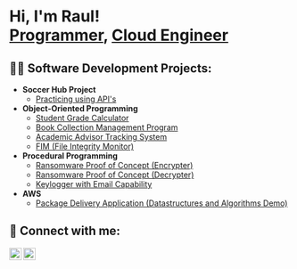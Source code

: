 <h1>Hi, I'm Raul! <br/><a href="https://github.com/RaulJRodriguez">Programmer</a>, <a href="https://www.linkedin.com/in/rauljrodriguez/">Cloud Engineer</a></h1>

<h2>👨‍💻 Software Development Projects:</h2>

- <b>Soccer Hub Project</b>
  - [Practicing using API's](https://github.com/joshmadakor1/Algorithms-Practice)
- <b>Object-Oriented Programming</b>
  - [Student Grade Calculator](https://github.com/RaulJRodriguez/Object-Oriented-Programming)
  - [Book Collection Management Program](https://github.com/RaulJRodriguez/BookCollection)
  - [Academic Advisor Tracking System]([https://github.com/RaulJRodriguez/AcademicAdvisingTracker)
  - [FIM (File Integrity Monitor)](https://github.com/joshmadakor1/PowerShell-Integrity-FIM)
- <b>Procedural Programming</b>
  - [Ransomware Proof of Concept (Encrypter)](https://github.com/joshmadakor1/EncrypterPOC)
  - [Ransomware Proof of Concept (Decrypter)](https://github.com/joshmadakor1/DecrypterPOC)
  - [Keylogger with Email Capability](https://github.com/joshmadakor1/Key-Logger-With-Email)
- <b>AWS</b>
  - [Package Delivery Application (Datastructures and Algorithms Demo)](https://github.com/joshmadakor1/Package-Delivery-Pathfinding-Algorithm)

<h2> 🤳 Connect with me:</h2>

[<img align="left" alt="RaulJRodriguez | LinkedIn" width="22px" src="https://cdn.jsdelivr.net/npm/simple-icons@v3/icons/linkedin.svg" />][linkedin]
[<img align="left" alt="RaulJRodriguez | Instagram" width="22px" src="https://cdn.jsdelivr.net/npm/simple-icons@v3/icons/instagram.svg" />][instagram]

[instagram]: https://www.instagram.com/rxulrodriguez/
[linkedin]: https://linkedin.com/in/rauljrodriguez/
